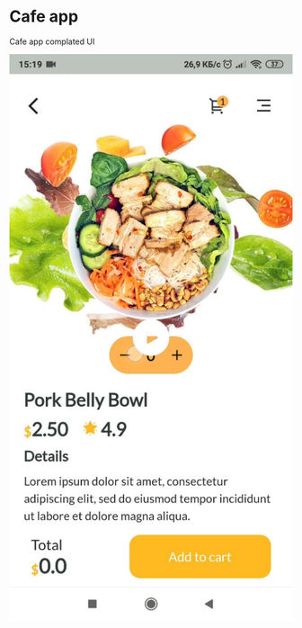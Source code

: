 # Cafe app

Cafe app complated UI

[![Watch the video](assets/images/screens/screen_video.jpg)](https://youtu.be/NE_fHWSj6-I)
